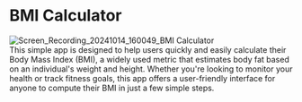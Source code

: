 # BMI Calculator
![Screen_Recording_20241014_160049_BMI Calculator](https://github.com/user-attachments/assets/2162abb9-e2fd-44dc-9099-2a881311668a)  
This simple app is designed to help users quickly and easily calculate their Body Mass Index (BMI), a widely used metric that estimates body fat based on an individual's weight and height. Whether you're looking to monitor your health or track fitness goals, this app offers a user-friendly interface for anyone to compute their BMI in just a few simple steps.

